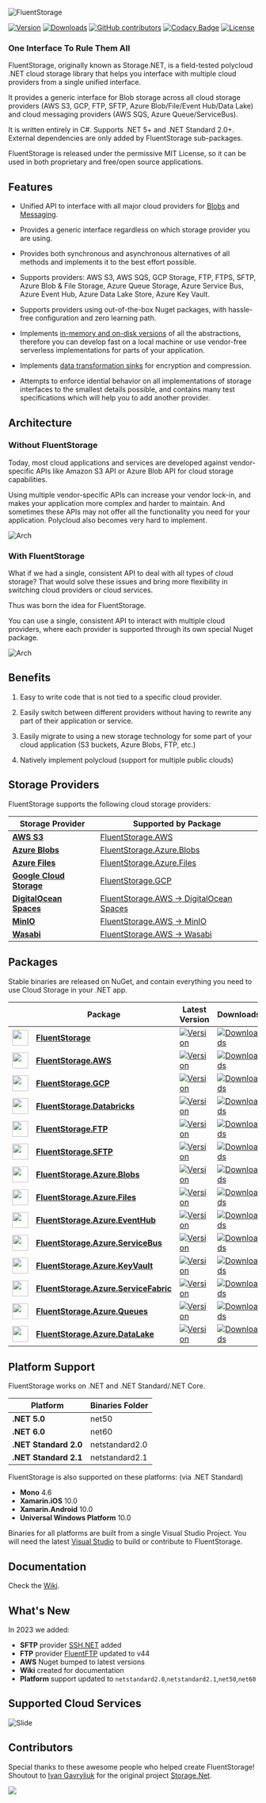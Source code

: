 ![FluentStorage](https://github.com/robinrodricks/FluentStorage/raw/develop/.github/logo.png)

[![Version](https://img.shields.io/nuget/vpre/FluentStorage.svg)](https://www.nuget.org/packages/FluentStorage)
[![Downloads](https://img.shields.io/nuget/dt/FluentStorage.svg)](https://www.nuget.org/packages/FluentStorage)
[![GitHub contributors](https://img.shields.io/github/contributors/robinrodricks/FluentStorage.svg)](https://github.com/robinrodricks/FluentStorage/graphs/contributors)
[![Codacy Badge](https://app.codacy.com/project/badge/Grade/8bc33aa55cb8494da3a7a07dba5316f7)](https://www.codacy.com/gh/robinrodricks/FluentStorage/dashboard)
[![License](https://img.shields.io/github/license/robinrodricks/FluentStorage.svg)](https://github.com/robinrodricks/FluentStorage/blob/develop/LICENSE)


### One Interface To Rule Them All

FluentStorage, originally known as Storage.NET, is a field-tested polycloud .NET cloud storage library that helps you interface with multiple cloud providers from a single unified interface.

It provides a generic interface for Blob storage across all cloud storage providers (AWS S3, GCP, FTP, SFTP, Azure Blob/File/Event Hub/Data Lake) and cloud messaging providers (AWS SQS, Azure Queue/ServiceBus).

It is written entirely in C#. Supports .NET 5+ and .NET Standard 2.0+. External dependencies are only added by FluentStorage sub-packages.

FluentStorage is released under the permissive MIT License, so it can be used in both proprietary and free/open source applications.

## Features

* Unified API to interface with all major cloud providers for [Blobs](https://github.com/robinrodricks/FluentStorage/wiki/Blob-Storage) and [Messaging](https://github.com/robinrodricks/FluentStorage/wiki/Message-Storage).

* Provides a generic interface regardless on which storage provider you are using.

* Provides both synchronous and asynchronous alternatives of all methods and implements it to the best effort possible. 

* Supports providers: AWS S3, AWS SQS, GCP Storage, FTP, FTPS, SFTP, Azure Blob & File Storage, Azure Queue Storage, Azure Service Bus, Azure Event Hub, Azure Data Lake Store, Azure Key Vault.

* Supports providers using out-of-the-box Nuget packages, with hassle-free configuration and zero learning path.

* Implements [in-memory and on-disk versions](https://github.com/robinrodricks/FluentStorage/wiki/Standard-Storage) of all the abstractions, therefore you can develop fast on a local machine or use vendor-free serverless implementations for parts of your application.

* Implements [data transformation sinks](https://github.com/robinrodricks/FluentStorage/wiki/Data-Transformation) for encryption and compression.

* Attempts to enforce idential behavior on all implementations of storage interfaces to the smallest details possible, and contains many test specifications which will help you to add another provider.



## Architecture

### Without FluentStorage

Today, most cloud applications and services are developed against vendor-specific APIs like Amazon S3 API or Azure Blob API for cloud storage capabilities.

Using multiple vendor-specific APIs can increase your vendor lock-in, and makes your application more complex and harder to maintain. And sometimes these APIs may not offer all the functionality you need for your application. Polycloud also becomes very hard to implement.

![Arch](https://raw.githubusercontent.com/robinrodricks/FluentStorage/develop/.github/arch-without.png)

### With FluentStorage

What if we had a single, consistent API to deal with all types of cloud storage? That would solve these issues and bring more flexibility in switching cloud providers or cloud services.

Thus was born the idea for FluentStorage.

You can use a single, consistent API to interact with multiple cloud providers, where each provider is supported through its own special Nuget package.

![Arch](https://raw.githubusercontent.com/robinrodricks/FluentStorage/develop/.github/arch-with.png)



## Benefits

1. Easy to write code that is not tied to a specific cloud provider.

2. Easily switch between different providers without having to rewrite any part of their application or service.

3. Easily migrate to using a new storage technology for some part of your cloud application (S3 buckets, Azure Blobs, FTP, etc.)

4. Natively implement polycloud (support for multiple public clouds)



## Storage Providers

FluentStorage supports the following cloud storage providers:

| Storage Provider                                                            | Supported by Package      |
| --------------------------------------------------------------------------- | ------------------------- |
| **[AWS S3](https://aws.amazon.com/s3/)**                                    | [FluentStorage.AWS](https://github.com/robinrodricks/FluentStorage/wiki/AWS-S3-Storage#connect-to-aws-s3)         |
| **[Azure Blobs](https://azure.microsoft.com/en-us/products/storage/blobs)** | [FluentStorage.Azure.Blobs](https://github.com/robinrodricks/FluentStorage/wiki/Azure-Blob-Storage) |
| **[Azure Files](https://azure.microsoft.com/en-us/products/storage/files)** | [FluentStorage.Azure.Files](https://github.com/robinrodricks/FluentStorage/wiki/Azure-Blob-Storage) |
| **[Google Cloud Storage](https://cloud.google.com/storage)**                | [FluentStorage.GCP](https://github.com/robinrodricks/FluentStorage/wiki/Google-Cloud-Storage)         |
| **[DigitalOcean Spaces](https://www.digitalocean.com/products/spaces)**     | [FluentStorage.AWS -> DigitalOcean Spaces](https://github.com/robinrodricks/FluentStorage/wiki/AWS-S3-Storage#connect-to-digitalocean-spaces)  | 
| **[MinIO](https://min.io/)**                                                | [FluentStorage.AWS -> MinIO](https://github.com/robinrodricks/FluentStorage/wiki/AWS-S3-Storage#connect-to-minio)         |
| **[Wasabi](https://wasabi.com/)**                                           | [FluentStorage.AWS -> Wasabi](https://github.com/robinrodricks/FluentStorage/wiki/AWS-S3-Storage#connect-to-wasabi)         |



## Packages

Stable binaries are released on NuGet, and contain everything you need to use Cloud Storage in your .NET app.


|       		| Package      		| Latest Version	|  Downloads	|  Documentation	| 
|---------------|---------------		|-----------	|-----------		|-----------		|
| <img src="https://raw.githubusercontent.com/robinrodricks/FluentStorage/develop/.github/providers/local.png" width="32"></img>| **[FluentStorage](https://www.nuget.org/packages/FluentStorage)**      	|     [![Version](https://img.shields.io/nuget/vpre/FluentStorage.svg)](https://www.nuget.org/packages/FluentStorage) 		|  [![Downloads](https://img.shields.io/nuget/dt/FluentStorage.svg)](https://www.nuget.org/packages/FluentStorage) | [Standard](https://github.com/robinrodricks/FluentStorage/wiki/Standard-Storage) |
| <img src="https://raw.githubusercontent.com/robinrodricks/FluentStorage/develop/.github/providers/aws.png" width="32"></img>| **[FluentStorage.AWS](https://www.nuget.org/packages/FluentStorage.AWS)**      	|     [![Version](https://img.shields.io/nuget/vpre/FluentStorage.AWS.svg)](https://www.nuget.org/packages/FluentStorage.AWS) 		|  [![Downloads](https://img.shields.io/nuget/dt/FluentStorage.AWS.svg)](https://www.nuget.org/packages/FluentStorage.AWS) | [S3](https://github.com/robinrodricks/FluentStorage/wiki/AWS-S3-Storage), [SQS](https://github.com/robinrodricks/FluentStorage/wiki/AWS-SQS) |
| <img src="https://raw.githubusercontent.com/robinrodricks/FluentStorage/develop/.github/providers/gcp.png" width="32"></img>| **[FluentStorage.GCP](https://www.nuget.org/packages/FluentStorage.GCP)**      	|     [![Version](https://img.shields.io/nuget/vpre/FluentStorage.GCP.svg)](https://www.nuget.org/packages/FluentStorage.GCP) 		|  [![Downloads](https://img.shields.io/nuget/dt/FluentStorage.GCP.svg)](https://www.nuget.org/packages/FluentStorage.GCP) | [GCP](https://github.com/robinrodricks/FluentStorage/wiki/Google-Cloud-Storage) |
| <img src="https://raw.githubusercontent.com/robinrodricks/FluentStorage/develop/.github/providers/databricks.png" width="32"></img>| **[FluentStorage.Databricks](https://www.nuget.org/packages/FluentStorage.Databricks)**      	|     [![Version](https://img.shields.io/nuget/vpre/FluentStorage.Databricks.svg)](https://www.nuget.org/packages/FluentStorage.Databricks) 		|  [![Downloads](https://img.shields.io/nuget/dt/FluentStorage.Databricks.svg)](https://www.nuget.org/packages/FluentStorage.Databricks) | [Databricks](https://github.com/robinrodricks/FluentStorage/wiki/Databricks-Storage) |
| <img src="https://raw.githubusercontent.com/robinrodricks/FluentStorage/develop/.github/providers/ftp.png" width="32"></img>| **[FluentStorage.FTP](https://www.nuget.org/packages/FluentStorage.FTP)**      	|     [![Version](https://img.shields.io/nuget/vpre/FluentStorage.FTP.svg)](https://www.nuget.org/packages/FluentStorage.FTP) 		|  [![Downloads](https://img.shields.io/nuget/dt/FluentStorage.FTP.svg)](https://www.nuget.org/packages/FluentStorage.FTP) | [FTP](https://github.com/robinrodricks/FluentStorage/wiki/FTP-Storage) |
| <img src="https://raw.githubusercontent.com/robinrodricks/FluentStorage/develop/.github/providers/sftp.png" width="32"></img>| **[FluentStorage.SFTP](https://www.nuget.org/packages/FluentStorage.SFTP)**      	|     [![Version](https://img.shields.io/nuget/vpre/FluentStorage.SFTP.svg)](https://www.nuget.org/packages/FluentStorage.SFTP) 		|  [![Downloads](https://img.shields.io/nuget/dt/FluentStorage.SFTP.svg)](https://www.nuget.org/packages/FluentStorage.SFTP) | [SFTP](https://github.com/robinrodricks/FluentStorage/wiki/SFTP-Storage) |
| <img src="https://raw.githubusercontent.com/robinrodricks/FluentStorage/develop/.github/providers/azure-blob-block.png" width="32"></img>| **[FluentStorage.Azure.Blobs](https://www.nuget.org/packages/FluentStorage.Azure.Blobs)**      	|     [![Version](https://img.shields.io/nuget/vpre/FluentStorage.Azure.Blobs.svg)](https://www.nuget.org/packages/FluentStorage.Azure.Blobs) 		|  [![Downloads](https://img.shields.io/nuget/dt/FluentStorage.Azure.Blobs.svg)](https://www.nuget.org/packages/FluentStorage.Azure.Blobs) | [Blob](https://github.com/robinrodricks/FluentStorage/wiki/Azure-Blob-Storage) |
| <img src="https://raw.githubusercontent.com/robinrodricks/FluentStorage/develop/.github/providers/azure-blob-file.png" width="32"></img>| **[FluentStorage.Azure.Files](https://www.nuget.org/packages/FluentStorage.Azure.Files)**      	|     [![Version](https://img.shields.io/nuget/vpre/FluentStorage.Azure.Files.svg)](https://www.nuget.org/packages/FluentStorage.Azure.Files) 		|  [![Downloads](https://img.shields.io/nuget/dt/FluentStorage.Azure.Files.svg)](https://www.nuget.org/packages/FluentStorage.Azure.Files) | [File](https://github.com/robinrodricks/FluentStorage/wiki/Azure-Blob-Storage) |
| <img src="https://raw.githubusercontent.com/robinrodricks/FluentStorage/develop/.github/providers/azure-event-hub.png" width="32"></img>| **[FluentStorage.Azure.EventHub](https://www.nuget.org/packages/FluentStorage.Azure.EventHub)**      	|     [![Version](https://img.shields.io/nuget/vpre/FluentStorage.Azure.EventHub.svg)](https://www.nuget.org/packages/FluentStorage.Azure.EventHub) 		|  [![Downloads](https://img.shields.io/nuget/dt/FluentStorage.Azure.EventHub.svg)](https://www.nuget.org/packages/FluentStorage.Azure.EventHub) | [EventHub](https://github.com/robinrodricks/FluentStorage/wiki/Azure-Event-Hub) |
| <img src="https://raw.githubusercontent.com/robinrodricks/FluentStorage/develop/.github/providers/azure-service-bus.png" width="32"></img>| **[FluentStorage.Azure.ServiceBus](https://www.nuget.org/packages/FluentStorage.Azure.ServiceBus)**      	|     [![Version](https://img.shields.io/nuget/vpre/FluentStorage.Azure.ServiceBus.svg)](https://www.nuget.org/packages/FluentStorage.Azure.ServiceBus) 		|  [![Downloads](https://img.shields.io/nuget/dt/FluentStorage.Azure.ServiceBus.svg)](https://www.nuget.org/packages/FluentStorage.Azure.ServiceBus) | [ServiceBus](https://github.com/robinrodricks/FluentStorage/wiki/Azure-Service-Bus) |
| <img src="https://raw.githubusercontent.com/robinrodricks/FluentStorage/develop/.github/providers/azure-key-vault.png" width="32"></img>| **[FluentStorage.Azure.KeyVault](https://www.nuget.org/packages/FluentStorage.Azure.KeyVault)**      	|     [![Version](https://img.shields.io/nuget/vpre/FluentStorage.Azure.KeyVault.svg)](https://www.nuget.org/packages/FluentStorage.Azure.KeyVault) 		|  [![Downloads](https://img.shields.io/nuget/dt/FluentStorage.Azure.KeyVault.svg)](https://www.nuget.org/packages/FluentStorage.Azure.KeyVault) | [KeyVault](https://github.com/robinrodricks/FluentStorage/wiki/Azure-Key-Vault) |
| <img src="https://raw.githubusercontent.com/robinrodricks/FluentStorage/develop/.github/providers/azure-service-fabric.png" width="32"></img>| **[FluentStorage.Azure.ServiceFabric](https://www.nuget.org/packages/FluentStorage.Azure.ServiceFabric)**      	|     [![Version](https://img.shields.io/nuget/vpre/FluentStorage.Azure.ServiceFabric.svg)](https://www.nuget.org/packages/FluentStorage.Azure.ServiceFabric) 		|  [![Downloads](https://img.shields.io/nuget/dt/FluentStorage.Azure.ServiceFabric.svg)](https://www.nuget.org/packages/FluentStorage.Azure.ServiceFabric) | [ServiceFabric](https://github.com/robinrodricks/FluentStorage/wiki/Azure-Service-Fabric) |
| <img src="https://raw.githubusercontent.com/robinrodricks/FluentStorage/develop/.github/providers/azure-queue-storage.png" width="32"></img>| **[FluentStorage.Azure.Queues](https://www.nuget.org/packages/FluentStorage.Azure.Queues)**      	|     [![Version](https://img.shields.io/nuget/vpre/FluentStorage.Azure.Queues.svg)](https://www.nuget.org/packages/FluentStorage.Azure.Queues) 		|  [![Downloads](https://img.shields.io/nuget/dt/FluentStorage.Azure.Queues.svg)](https://www.nuget.org/packages/FluentStorage.Azure.Queues) | [Queue](https://github.com/robinrodricks/FluentStorage/wiki/Azure-Queue-Storage) |
| <img src="https://raw.githubusercontent.com/robinrodricks/FluentStorage/develop/.github/providers/azure-data-lake.png" width="32"></img>| **[FluentStorage.Azure.DataLake](https://www.nuget.org/packages/FluentStorage.Azure.DataLake)**      	|     [![Version](https://img.shields.io/nuget/vpre/FluentStorage.Azure.DataLake.svg)](https://www.nuget.org/packages/FluentStorage.Azure.DataLake) 		|  [![Downloads](https://img.shields.io/nuget/dt/FluentStorage.Azure.DataLake.svg)](https://www.nuget.org/packages/FluentStorage.Azure.DataLake) | [DataLake](https://github.com/robinrodricks/FluentStorage/wiki/Azure-Data-Lake) |



## Platform Support

FluentStorage works on .NET and .NET Standard/.NET Core.

| Platform      		| Binaries Folder	| 
|---------------		|-----------		|
| **.NET 5.0**      	| net50     		| 
| **.NET 6.0**      	| net60     		| 
| **.NET Standard 2.0** | netstandard2.0	| 
| **.NET Standard 2.1** | netstandard2.1	| 

FluentStorage is also supported on these platforms: (via .NET Standard)

  - **Mono** 4.6
  - **Xamarin.iOS** 10.0
  - **Xamarin.Android** 10.0
  - **Universal Windows Platform** 10.0

Binaries for all platforms are built from a single Visual Studio Project. You will need the latest [Visual Studio](https://visualstudio.microsoft.com/downloads/) to build or contribute to FluentStorage.



## Documentation

Check the [Wiki](https://github.com/robinrodricks/FluentStorage/wiki).



## What's New

In 2023 we added:

* **SFTP** provider [SSH.NET](https://github.com/sshnet/SSH.NET) added 
* **FTP** provider [FluentFTP](https://github.com/robinrodricks/FluentFTP) updated to v44
* **AWS** Nuget bumped to latest versions
* **Wiki** created for documentation
* **Platform** support updated to `netstandard2.0`,`netstandard2.1`,`net50`,`net60`



## Supported Cloud Services

![Slide](https://raw.githubusercontent.com/robinrodricks/FluentStorage/develop/.github/providers.svg)





## Contributors

Special thanks to these awesome people who helped create FluentStorage! Shoutout to [Ivan Gavryliuk](https://github.com/aloneguid) for the original project [Storage.Net](https://github.com/aloneguid/storage).


<a href="https://github.com/robinrodricks/FluentStorage/graphs/contributors">
	<!---
	<img src="https://contributors-img.web.app/image?repo=robinrodricks/FluentStorage" />
	-->
	<img src="https://github.com/robinrodricks/FluentStorage/raw/develop/.github/contributors.png" />
</a>
